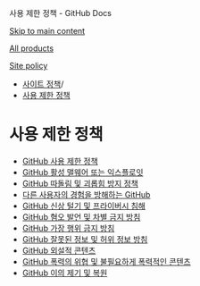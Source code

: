 사용 제한 정책 - GitHub Docs

[Skip to main content](#main-content)

[All products](/ko)

[Site policy](/site-policy)

* [사이트 정책](/ko/site-policy)/
* [사용 제한 정책](/ko/site-policy/acceptable-use-policies)

사용 제한 정책
==========

* [GitHub 사용 제한 정책](/ko/site-policy/acceptable-use-policies/github-acceptable-use-policies)
* [GitHub 활성 맬웨어 또는 익스플로잇](/ko/site-policy/acceptable-use-policies/github-active-malware-or-exploits)
* [GitHub 따돌림 및 괴롭힘 방지 정책](/ko/site-policy/acceptable-use-policies/github-bullying-and-harassment)
* [다른 사용자의 경험을 방해하는 GitHub](/ko/site-policy/acceptable-use-policies/github-disrupting-the-experience-of-other-users)
* [GitHub 신상 털기 및 프라이버시 침해](/ko/site-policy/acceptable-use-policies/github-doxxing-and-invasion-of-privacy)
* [GitHub 혐오 발언 및 차별 금지 방침](/ko/site-policy/acceptable-use-policies/github-hate-speech-and-discrimination)
* [GitHub 가장 행위 금지 방침](/ko/site-policy/acceptable-use-policies/github-impersonation)
* [GitHub 잘못된 정보 및 허위 정보 방침](/ko/site-policy/acceptable-use-policies/github-misinformation-and-disinformation)
* [GitHub 외설적 콘텐츠](/ko/site-policy/acceptable-use-policies/github-sexually-obscene-content)
* [GitHub 폭력의 위협 및 불필요하게 폭력적인 콘텐츠](/ko/site-policy/acceptable-use-policies/github-threats-of-violence-and-gratuitously-violent-content)
* [GitHub 이의 제기 및 복원](/ko/site-policy/acceptable-use-policies/github-appeal-and-reinstatement)

